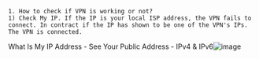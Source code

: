 	1. How to check if VPN is working or not?
	1) Check My IP. If the IP is your local ISP address, the VPN fails to connect. In contract if the IP has shown to be one of the VPN's IPs. The VPN is connected.
What Is My IP Address - See Your Public Address - IPv4 & IPv6![image](https://github.com/user-attachments/assets/4b35b1f8-e5fd-404d-952f-9f33a092b567)
